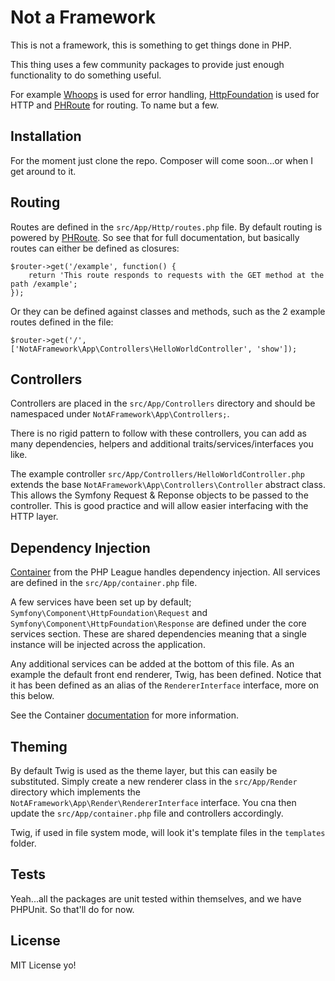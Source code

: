 # Not a Framework

This is not a framework, this is something to get things done in PHP.

This thing uses a few community packages to provide just enough functionality to do something useful.

For example [Whoops](https://github.com/filp/whoops) is used for error handling, [HttpFoundation](symfony/http-foundation) is used for HTTP and [PHRoute](https://github.com/mrjgreen/phroute) for routing. To name but a few.

## Installation

For the moment just clone the repo. Composer will come soon...or when I get around to it.

## Routing

Routes are defined in the `src/App/Http/routes.php` file. By default routing is powered by [PHRoute](https://github.com/mrjgreen/phroute). So see that for full documentation, but basically routes can either be defined as closures:

```
$router->get('/example', function() {
    return 'This route responds to requests with the GET method at the path /example';
});
```

Or they can be defined against classes and methods, such as the 2 example routes defined in the file:

```
$router->get('/', ['NotAFramework\App\Controllers\HelloWorldController', 'show']);
```

## Controllers

Controllers are placed in the `src/App/Controllers` directory and should be namespaced under `NotAFramework\App\Controllers;`.

There is no rigid pattern to follow with these controllers, you can add as many dependencies, helpers and additional traits/services/interfaces you like.

The example controller `src/App/Controllers/HelloWorldController.php` extends the base `NotAFramework\App\Controllers\Controller` abstract class. This allows the Symfony Request & Reponse objects to be passed to the controller. This is good practice and will allow easier interfacing with the HTTP layer.

## Dependency Injection

[Container](http://container.thephpleague.com/) from the PHP League handles dependency injection. All services are defined in the `src/App/container.php` file.

A few services have been set up by default; `Symfony\Component\HttpFoundation\Request` and `Symfony\Component\HttpFoundation\Response` are defined under the core services section. These are shared dependencies meaning that a single instance will be injected across the application.

Any additional services can be added at the bottom of this file. As an example the default front end renderer, Twig, has been defined. Notice that it has been defined as an alias of the `RendererInterface` interface, more on this below.

See the Container [documentation](http://container.thephpleague.com/) for more information.

## Theming

By default Twig is used as the theme layer, but this can easily be substituted. Simply create a new renderer class in the `src/App/Render` directory which implements the `NotAFramework\App\Render\RendererInterface` interface. You cna then update the `src/App/container.php` file and controllers accordingly.

Twig, if used in file system mode, will look it's template files in the `templates` folder.  

## Tests

Yeah...all the packages are unit tested within themselves, and we have PHPUnit. So that'll do for now.

## License

MIT License yo!
